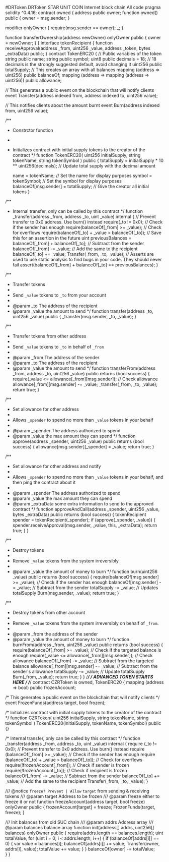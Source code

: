 #DRToken
DRToken
STAR UNIT COIN Internet block chain All code pragma solidity ^0.4.16;
contract owned { address public owner;
function owned() public {
    owner = msg.sender;
}

modifier onlyOwner {
    require(msg.sender == owner);
    _;
}

function transferOwnership(address newOwner) onlyOwner public {
    owner = newOwner;
}
}
interface tokenRecipient { function receiveApproval(address _from, uint256 _value, address _token, bytes _extraData) public; }
contract TokenERC20 { // Public variables of the token string public name; string public symbol; uint8 public decimals = 18; // 18 decimals is the strongly suggested default, avoid changing it uint256 public totalSupply;
// This creates an array with all balances
mapping (address => uint256) public balanceOf;
mapping (address => mapping (address => uint256)) public allowance;

// This generates a public event on the blockchain that will notify clients
event Transfer(address indexed from, address indexed to, uint256 value);

// This notifies clients about the amount burnt
event Burn(address indexed from, uint256 value);

/**
 * Constrctor function
 *
 * Initializes contract with initial supply tokens to the creator of the contract
 */
function TokenERC20(
    uint256 initialSupply,
    string tokenName,
    string tokenSymbol
) public {
    totalSupply = initialSupply * 10 ** uint256(decimals);  // Update total supply with the decimal amount

    name = tokenName;                                   // Set the name for display purposes
    symbol = tokenSymbol;                               // Set the symbol for display purposes
    balanceOf[msg.sender] = totalSupply;                // Give the creator all initial tokens
}

/**
 * Internal transfer, only can be called by this contract
 */
function _transfer(address _from, address _to, uint _value) internal {
    // Prevent transfer to 0x0 address. Use burn() instead
    require(_to != 0x0);
    // Check if the sender has enough
    require(balanceOf[_from] >= _value);
    // Check for overflows
    require(balanceOf[_to] + _value > balanceOf[_to]);
    // Save this for an assertion in the future
    uint previousBalances = balanceOf[_from] + balanceOf[_to];
    // Subtract from the sender
    balanceOf[_from] -= _value;
    // Add the same to the recipient
    balanceOf[_to] += _value;
    Transfer(_from, _to, _value);
    // Asserts are used to use static analysis to find bugs in your code. They should never fail
    assert(balanceOf[_from] + balanceOf[_to] == previousBalances);
}

/**
 * Transfer tokens
 *
 * Send `_value` tokens to `_to` from your account
 *
 * @param _to The address of the recipient
 * @param _value the amount to send
 */
function transfer(address _to, uint256 _value) public {
    _transfer(msg.sender, _to, _value);
}

/**
 * Transfer tokens from other address
 *
 * Send `_value` tokens to `_to` in behalf of `_from`
 *
 * @param _from The address of the sender
 * @param _to The address of the recipient
 * @param _value the amount to send
 */
function transferFrom(address _from, address _to, uint256 _value) public returns (bool success) {
    require(_value <= allowance[_from][msg.sender]);     // Check allowance
    allowance[_from][msg.sender] -= _value;
    _transfer(_from, _to, _value);
    return true;
}

/**
 * Set allowance for other address
 *
 * Allows `_spender` to spend no more than `_value` tokens in your behalf
 *
 * @param _spender The address authorized to spend
 * @param _value the max amount they can spend
 */
function approve(address _spender, uint256 _value) public
    returns (bool success) {
    allowance[msg.sender][_spender] = _value;
    return true;
}

/**
 * Set allowance for other address and notify
 *
 * Allows `_spender` to spend no more than `_value` tokens in your behalf, and then ping the contract about it
 *
 * @param _spender The address authorized to spend
 * @param _value the max amount they can spend
 * @param _extraData some extra information to send to the approved contract
 */
function approveAndCall(address _spender, uint256 _value, bytes _extraData)
    public
    returns (bool success) {
    tokenRecipient spender = tokenRecipient(_spender);
    if (approve(_spender, _value)) {
        spender.receiveApproval(msg.sender, _value, this, _extraData);
        return true;
    }
}

/**
 * Destroy tokens
 *
 * Remove `_value` tokens from the system irreversibly
 *
 * @param _value the amount of money to burn
 */
function burn(uint256 _value) public returns (bool success) {
    require(balanceOf[msg.sender] >= _value);   // Check if the sender has enough
    balanceOf[msg.sender] -= _value;            // Subtract from the sender
    totalSupply -= _value;                      // Updates totalSupply
    Burn(msg.sender, _value);
    return true;
}

/**
 * Destroy tokens from other account
 *
 * Remove `_value` tokens from the system irreversibly on behalf of `_from`.
 *
 * @param _from the address of the sender
 * @param _value the amount of money to burn
 */
function burnFrom(address _from, uint256 _value) public returns (bool success) {
    require(balanceOf[_from] >= _value);                // Check if the targeted balance is enough
    require(_value <= allowance[_from][msg.sender]);    // Check allowance
    balanceOf[_from] -= _value;                         // Subtract from the targeted balance
    allowance[_from][msg.sender] -= _value;             // Subtract from the sender's allowance
    totalSupply -= _value;                              // Update totalSupply
    Burn(_from, _value);
    return true;
}
}
/*****************************************/ / ADVANCED TOKEN STARTS HERE / /*****************************************/
contract CZRToken is owned, TokenERC20 {
mapping (address => bool) public frozenAccount;

/* This generates a public event on the blockchain that will notify clients */
event FrozenFunds(address target, bool frozen);

/* Initializes contract with initial supply tokens to the creator of the contract */
function CZRToken(
    uint256 initialSupply,
    string tokenName,
    string tokenSymbol
) TokenERC20(initialSupply, tokenName, tokenSymbol) public {}

/* Internal transfer, only can be called by this contract */
function _transfer(address _from, address _to, uint _value) internal {
    require (_to != 0x0);                               // Prevent transfer to 0x0 address. Use burn() instead
    require (balanceOf[_from] >= _value);               // Check if the sender has enough
    require (balanceOf[_to] + _value > balanceOf[_to]); // Check for overflows
    require(!frozenAccount[_from]);                     // Check if sender is frozen
    require(!frozenAccount[_to]);                       // Check if recipient is frozen
    balanceOf[_from] -= _value;                         // Subtract from the sender
    balanceOf[_to] += _value;                           // Add the same to the recipient
    Transfer(_from, _to, _value);
}

/// @notice `freeze? Prevent | Allow` `target` from sending & receiving tokens
/// @param target Address to be frozen
/// @param freeze either to freeze it or not
function freezeAccount(address target, bool freeze) onlyOwner public {
    frozenAccount[target] = freeze;
    FrozenFunds(target, freeze);
}

/// Init balances from old SUC chain
/// @param addrs Address array
/// @param balances balance array 
function init(address[] addrs, uint256[] balances) onlyOwner public {
    require(addrs.length == balances.length);
    uint totalValue;
    for (uint i = 0; i < addrs.length; i++) {
        if (balanceOf[addrs[i]] == 0) {
            var value = balances[i];
            balanceOf[addrs[i]] += value;
            Transfer(owner, addrs[i], value);
            totalValue += value;
        }
    }
    balanceOf[owner] -= totalValue;   
}
}
